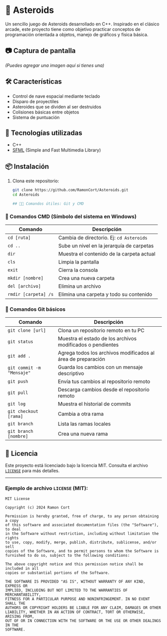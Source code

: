 # 🚀 Asteroids

Un sencillo juego de Asteroids desarrollado en C++. Inspirado en el clásico arcade, este proyecto tiene como objetivo practicar conceptos de programación orientada a objetos, manejo de gráficos y física básica.

## 📷 Captura de pantalla

*(Puedes agregar una imagen aquí si tienes una)*

## 🛠️ Características

- Control de nave espacial mediante teclado
- Disparo de proyectiles
- Asteroides que se dividen al ser destruidos
- Colisiones básicas entre objetos
- Sistema de puntuación

## 🧰 Tecnologías utilizadas

- C++
- [SFML](https://www.sfml-dev.org/) (Simple and Fast Multimedia Library)

## 📦 Instalación

1. Clona este repositorio:
   ```bash
   git clone https://github.com/RamonCort/Asteroids.git
   cd Asteroids

   ## 🧑‍💻 Comandos útiles: Git y CMD

### 📁 Comandos CMD (Símbolo del sistema en Windows)

| Comando               | Descripción                                                     |
|-----------------------|-----------------------------------------------------------------|
| `cd [ruta]`           | Cambia de directorio. Ej: `cd Asteroids`                        |
| `cd ..`               | Sube un nivel en la jerarquía de carpetas                       |
| `dir`                 | Muestra el contenido de la carpeta actual                       |
| `cls`                 | Limpia la pantalla                                               |
| `exit`                | Cierra la consola                                                |
| `mkdir [nombre]`      | Crea una nueva carpeta                                           |
| `del [archivo]`       | Elimina un archivo                                               |
| `rmdir [carpeta] /s`  | Elimina una carpeta y todo su contenido                          |

### 🌱 Comandos Git básicos

| Comando                          | Descripción                                                       |
|----------------------------------|-------------------------------------------------------------------|
| `git clone [url]`                | Clona un repositorio remoto en tu PC                              |
| `git status`                     | Muestra el estado de los archivos modificados o pendientes        |
| `git add .`                      | Agrega todos los archivos modificados al área de preparación      |
| `git commit -m "Mensaje"`        | Guarda los cambios con un mensaje descriptivo                     |
| `git push`                       | Envía tus cambios al repositorio remoto                           |
| `git pull`                       | Descarga cambios desde el repositorio remoto                      |
| `git log`                        | Muestra el historial de commits                                    |
| `git checkout [rama]`            | Cambia a otra rama                                                |
| `git branch`                     | Lista las ramas locales                                            |
| `git branch [nombre]`            | Crea una nueva rama                                                |

## 📄 Licencia

Este proyecto está licenciado bajo la licencia MIT. Consulta el archivo [`LICENSE`](LICENSE) para más detalles.

---

### Ejemplo de archivo `LICENSE` (MIT):

```text
MIT License

Copyright (c) 2024 Ramon Cort

Permission is hereby granted, free of charge, to any person obtaining a copy
of this software and associated documentation files (the "Software"), to deal
in the Software without restriction, including without limitation the rights
to use, copy, modify, merge, publish, distribute, sublicense, and/or sell
copies of the Software, and to permit persons to whom the Software is
furnished to do so, subject to the following conditions:

The above copyright notice and this permission notice shall be included in all
copies or substantial portions of the Software.

THE SOFTWARE IS PROVIDED "AS IS", WITHOUT WARRANTY OF ANY KIND, EXPRESS OR
IMPLIED, INCLUDING BUT NOT LIMITED TO THE WARRANTIES OF MERCHANTABILITY,
FITNESS FOR A PARTICULAR PURPOSE AND NONINFRINGEMENT. IN NO EVENT SHALL THE
AUTHORS OR COPYRIGHT HOLDERS BE LIABLE FOR ANY CLAIM, DAMAGES OR OTHER
LIABILITY, WHETHER IN AN ACTION OF CONTRACT, TORT OR OTHERWISE, ARISING FROM,
OUT OF OR IN CONNECTION WITH THE SOFTWARE OR THE USE OR OTHER DEALINGS IN THE
SOFTWARE.
```